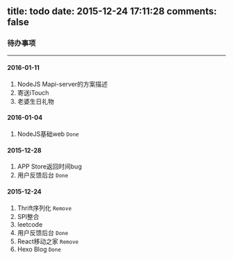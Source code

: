title: todo
date: 2015-12-24 17:11:28
comments: false
---
### 待办事项
---
#### 2016-01-11
1. NodeJS Mapi-server的方案描述
2. 寄送iTouch
3. 老婆生日礼物


#### 2016-01-04
1. NodeJS基础web `Done`

#### 2015-12-28
1. APP Store返回时间bug
2. 用户反馈后台 `Done`

#### 2015-12-24
1. Thrift序列化 `Remove`
2. SPI整合
3. leetcode
4. 用户反馈后台 `Done`
5. React移动之家 `Remove`
6. Hexo Blog `Done`

